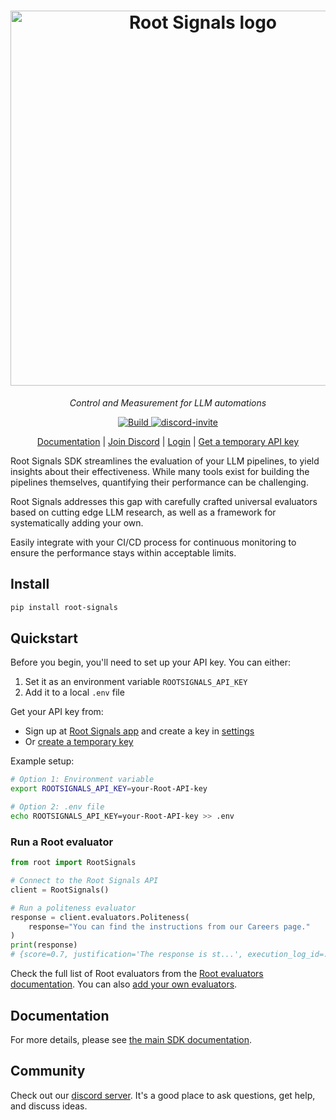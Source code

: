 <!-- the image cannot be within pypi, so we get it from the sdk website -->
<h1 align="center">
  <img width="600" alt="Root Signals logo" src="https://app.rootsignals.ai/images/root-signals-color.svg" loading="lazy">
</h1>

  <!-- This is commented so it is easier to sync with the docs/index.rst -->

<p align="center">
  <i>Control and Measurement for LLM automations</i>
</p>

<p align="center">
    <a href="https://www.python.org/">
            <img alt="Build" src="https://img.shields.io/badge/Made%20with-Python-1f425f.svg?color=purple">
    </a>
    <a href="https://discord.gg/EhazTQsFnj">
        <img alt="discord-invite" src="https://img.shields.io/discord/1249308892681343067">
    </a>
</p>

<div align="center">
    <p>
        <a href="https://docs.rootsignals.ai/">Documentation</a> |
        <a href="https://discord.gg/EhazTQsFnj">Join Discord</a> |
        <a href="https://app.rootsignals.ai/login">Login</a> |
        <a href="https://app.rootsignals.ai/demo-user">Get a temporary API key</a>
    <p>
</div>


Root Signals SDK streamlines the evaluation of your LLM pipelines, to yield insights about their effectiveness. While many tools exist for building the pipelines themselves, quantifying their performance can be challenging.

Root Signals addresses this gap with carefully crafted universal evaluators based on cutting edge LLM research, as well as a framework for systematically adding your own.

Easily integrate with your CI/CD process for continuous monitoring to ensure the performance stays within acceptable limits.

## Install

```bash
pip install root-signals
```

## Quickstart

Before you begin, you'll need to set up your API key. You can either:
1. Set it as an environment variable `ROOTSIGNALS_API_KEY`
2. Add it to a local `.env` file

Get your API key from:
- Sign up at [Root Signals app](https://app.rootsignals.ai/) and create a key in [settings](https://app.rootsignals.ai/settings/api-keys)
- Or [create a temporary key](https://app.rootsignals.ai/demo-user)

Example setup:

```bash
# Option 1: Environment variable
export ROOTSIGNALS_API_KEY=your-Root-API-key

# Option 2: .env file
echo ROOTSIGNALS_API_KEY=your-Root-API-key >> .env
```

### Run a Root evaluator
```python
from root import RootSignals

# Connect to the Root Signals API
client = RootSignals()

# Run a politeness evaluator
response = client.evaluators.Politeness(
    response="You can find the instructions from our Careers page."
)
print(response)
# {score=0.7, justification='The response is st...', execution_log_id=...}
```

Check the full list of Root evaluators from the [Root evaluators documentation](https://docs.rootsignals.ai/quick-start/usage/evaluators#list-of-evaluators-maintained-by-root-signals). You can also [add your own evaluators](https://sdk.rootsignals.ai/en/latest/examples.html#custom-evaluator).

## Documentation

For more details, please see [the main SDK documentation](https://sdk.docs.rootsignals.ai).

## Community

Check out our [discord server](https://discord.gg/EhazTQsFnj). It's a good place to ask questions, get help, and discuss ideas.
